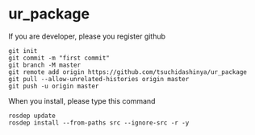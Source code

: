 # ur_package

If you are developer, please you register github
```
git init
git commit -m "first commit"
git branch -M master
git remote add origin https://github.com/tsuchidashinya/ur_package
git pull --allow-unrelated-histories origin master
git push -u origin master
```

When you install, please type this command
```
rosdep update
rosdep install --from-paths src --ignore-src -r -y
```
